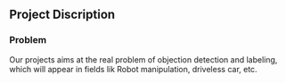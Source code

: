 ## Project Discription ##

### Problem ##

Our projects aims at the real problem of objection detection and labeling, which will appear in fields lik Robot manipulation, driveless car, etc.

